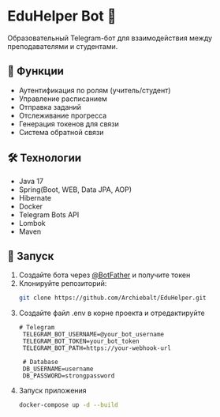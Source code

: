 # EduHelper Bot 🤖

Образовательный Telegram-бот для взаимодействия между преподавателями и студентами.

## 🚀 Функции
- Аутентификация по ролям (учитель/студент)
- Управление расписанием
- Отправка заданий
- Отслеживание прогресса
- Генерация токенов для связи
- Система обратной связи

## 🛠 Технологии
- Java 17
- Spring(Boot, WEB, Data JPA, AOP)
- Hibernate
- Docker
- Telegram Bots API
- Lombok
- Maven

## 🚀 Запуск
1. Создайте бота через [@BotFather](https://t.me/BotFather) и получите токен
2. Клонируйте репозиторий:
   ```bash
   git clone https://github.com/Archiebalt/EduHelper.git
3. Создайте файл .env в корне проекта и отредактируйте
   ```
   # Telegram
    TELEGRAM_BOT_USERNAME=@your_bot_username
    TELEGRAM_BOT_TOKEN=your_bot_token
    TELEGRAM_BOT_PATH=https://your-webhook-url

    # Database
    DB_USERNAME=username
    DB_PASSWORD=strongpassword
4. Запуск приложения
   ```bash
   docker-compose up -d --build
